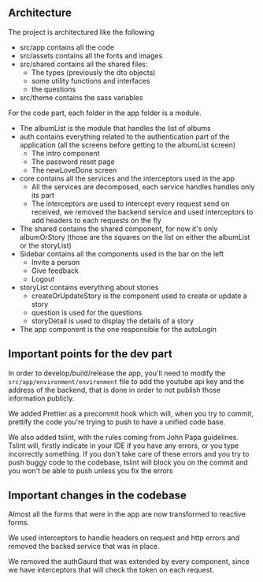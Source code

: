 ## Architecture

The project is architectured like the following
- src/app contains all the code
- src/assets contains all the fonts and images
- src/shared contains all the shared files:
  - The types (previously the dto objects)
  - some utility functions and interfaces
  - the questions
- src/theme contains the sass variables

For the code part, each folder in the app folder is a module.
  - The albumList is the module that handles the list of albums
  - auth contains everything related to the authentication part of the application (all the screens before getting to the albumList screen)
    - The intro component 
    - The password reset page
    - The newLoveDone screen
  - core contains all the services and the interceptors used in the app
    - All the services are decomposed, each service handles handles only its part
    - The interceptors are used to intercept every request send on received, we removed the backend service and used interceptors to add headers to each requests on the fly
  - The shared contains the shared component, for now it's only albumOrStory (those are the squares on the list on either the albumList or the storyList)
  - Sidebar contains all the components used in the bar on the left
    - Invite a person
    - Give feedback
    - Logout
  - storyList contains everything about stories
    - createOrUpdateStory is the component used to create or update a story
    - question is used for the questions
    - storyDetail is used to display the details of a story
  - The app component is the one responsible for the autoLogin

## Important points for the dev part 

In order to develop/build/release the app, you'll need to modify the `src/app/environment/environment` file to add the youtube api key and the address of the backend, that is done in order to not publish those information publicly.

We added Prettier as a precommit hook which will, when you try to commit, prettify the code you're trying to push to have a unified code base.

We also added tslint, with the rules coming from John Papa guidelines. Tslint will, firstly indicate in your IDE if you have any errors, or you type incorrectly something. If you don't take care of these errors and you try to push buggy code to the codebase, tslint will block you on the commit and you won't be able to push unless you fix the errors

## Important changes in the codebase

Almost all the forms that were in the app are now transformed to reactive forms.

We used interceptors to handle headers on request and http errors and removed the backed service that was in place.

We removed the authGaurd that was extended by every component, since we have interceptors that will check the token on each request.


